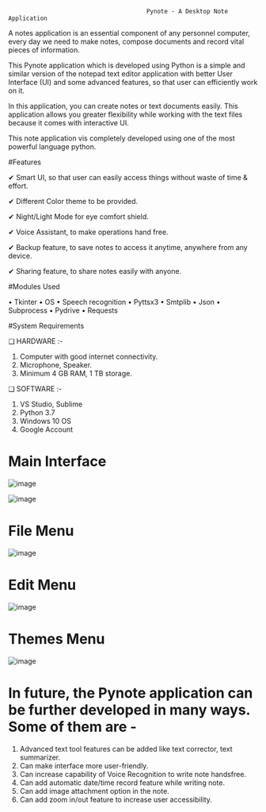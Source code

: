                                            Pynote - A Desktop Note Application

A notes application is an essential component of any personnel computer, every day we need to make notes, compose documents and record vital pieces of information.

This Pynote application which is developed using Python is a simple and similar version of the notepad text editor application with better User Interface (UI) and some advanced features, so that user can efficiently work on it.

In this application, you can create notes or text documents easily. This application allows you greater flexibility while working with the text files because it comes with interactive UI.

This note application vis completely developed using one of the most powerful language python.

#Features

✔ Smart UI, so that user can easily access things without waste of time & effort.

✔ Different Color theme to be provided.

✔ Night/Light Mode for eye comfort shield.

✔ Voice Assistant, to make operations hand free.

✔ Backup feature, to save notes to access it anytime, anywhere from any device.

✔ Sharing feature, to share notes easily with anyone.


#Modules Used

• Tkinter
• OS
• Speech recognition
• Pyttsx3
• Smtplib
• Json
• Subprocess
• Pydrive
• Requests

#System Requirements

❑ HARDWARE :-
1. Computer with good internet connectivity.
2. Microphone, Speaker.
3. Minimum 4 GB RAM, 1 TB storage.

❑ SOFTWARE :-
1. VS Studio, Sublime
2. Python 3.7
3. Windows 10 OS
4. Google Account

# Main Interface
![image](https://user-images.githubusercontent.com/85386911/174058482-9c6d19b2-e98e-44c6-984a-511fb06dcdf5.png)

![image](https://user-images.githubusercontent.com/85386911/174059075-ac956c82-a541-404b-8e8f-b530ad0375f1.png)

# File Menu
![image](https://user-images.githubusercontent.com/85386911/174059048-acd2de2f-ef49-4f4a-86da-7e47f8558827.png)

# Edit Menu
![image](https://user-images.githubusercontent.com/85386911/174059015-9ac0f59a-1175-4fed-af7d-c50cc28aa6d6.png)

# Themes Menu
![image](https://user-images.githubusercontent.com/85386911/174058985-11b011cb-3ea8-49cc-b80a-92731ecf492a.png)

# In future, the Pynote application can be further developed in many ways. Some of them are -

1. Advanced text tool features can be added like text corrector, text summarizer.
2. Can make interface more user-friendly.
3. Can increase capability of Voice Recognition to write note handsfree.
4. Can add automatic date/time record feature while writing note.
5. Can add image attachment option in the note.
6. Can add zoom in/out feature to increase user accessibility.
